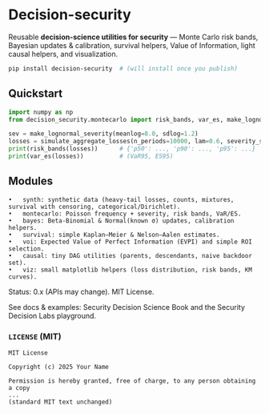 # Decision-security

Reusable **decision-science utilities for security** — Monte Carlo risk bands, Bayesian updates & calibration, survival helpers, Value of Information, light causal helpers, and visualization.

```bash
pip install decision-security  # (will install once you publish)
```

## Quickstart

```python
import numpy as np
from decision_security.montecarlo import risk_bands, var_es, make_lognormal_severity, simulate_aggregate_losses

sev = make_lognormal_severity(meanlog=8.0, sdlog=1.2)
losses = simulate_aggregate_losses(n_periods=10000, lam=0.6, severity_sampler=sev)
print(risk_bands(losses))      # {'p50': ..., 'p90': ..., 'p95': ...}
print(var_es(losses))          # (VaR95, ES95)
```

## Modules
	•	synth: synthetic data (heavy-tail losses, counts, mixtures, survival with censoring, categorical/Dirichlet).
	•	montecarlo: Poisson frequency + severity, risk bands, VaR/ES.
	•	bayes: Beta-Binomial & Normal(known σ) updates, calibration helpers.
	•	survival: simple Kaplan–Meier & Nelson–Aalen estimates.
	•	voi: Expected Value of Perfect Information (EVPI) and simple ROI selection.
	•	causal: tiny DAG utilities (parents, descendants, naive backdoor set).
	•	viz: small matplotlib helpers (loss distribution, risk bands, KM curves).

Status: 0.x (APIs may change). MIT License.

See docs & examples: Security Decision Science Book and the Security Decision Labs playground.


### `LICENSE` (MIT)
```text
MIT License

Copyright (c) 2025 Your Name

Permission is hereby granted, free of charge, to any person obtaining a copy
...
(standard MIT text unchanged)